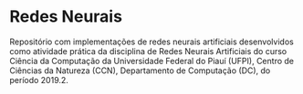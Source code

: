 # Redes Neurais

Repositório com implementações de redes neurais artificiais desenvolvidos como atividade prática da disciplina de Redes Neurais Artificiais do curso Ciência da Computação da Universidade Federal do Piauí (UFPI), Centro de Ciências da Natureza (CCN), Departamento de Computação (DC), do período 2019.2.

